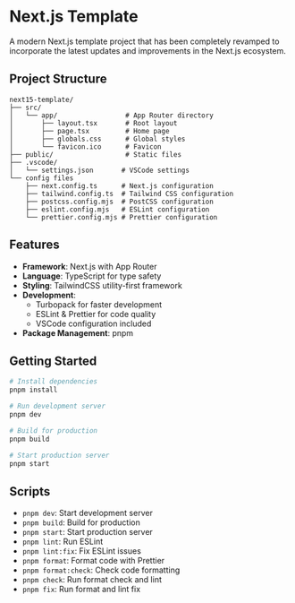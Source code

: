 # Next.js Template

A modern Next.js template project that has been completely revamped to incorporate the latest updates and improvements in the Next.js ecosystem.

## Project Structure

```
next15-template/
├── src/
│   └── app/                 # App Router directory
│       ├── layout.tsx       # Root layout
│       ├── page.tsx         # Home page
│       ├── globals.css      # Global styles
│       └── favicon.ico      # Favicon
├── public/                  # Static files
├── .vscode/
│   └── settings.json       # VSCode settings
└── config files
    ├── next.config.ts      # Next.js configuration
    ├── tailwind.config.ts  # Tailwind CSS configuration
    ├── postcss.config.mjs  # PostCSS configuration
    ├── eslint.config.mjs   # ESLint configuration
    └── prettier.config.mjs # Prettier configuration
```

## Features
- **Framework**: Next.js with App Router
- **Language**: TypeScript for type safety
- **Styling**: TailwindCSS utility-first framework
- **Development**:
  - Turbopack for faster development
  - ESLint & Prettier for code quality
  - VSCode configuration included
- **Package Management**: pnpm

## Getting Started
```bash
# Install dependencies
pnpm install

# Run development server
pnpm dev

# Build for production
pnpm build

# Start production server
pnpm start
```

## Scripts
- `pnpm dev`: Start development server
- `pnpm build`: Build for production
- `pnpm start`: Start production server
- `pnpm lint`: Run ESLint
- `pnpm lint:fix`: Fix ESLint issues
- `pnpm format`: Format code with Prettier
- `pnpm format:check`: Check code formatting
- `pnpm check`: Run format check and lint
- `pnpm fix`: Run format and lint fix
